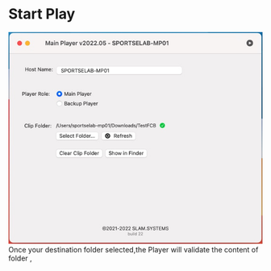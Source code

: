 # Start Play
![StarPlayer](config.jpg)
Once your destination folder selected,the Player will validate the content of folder ,